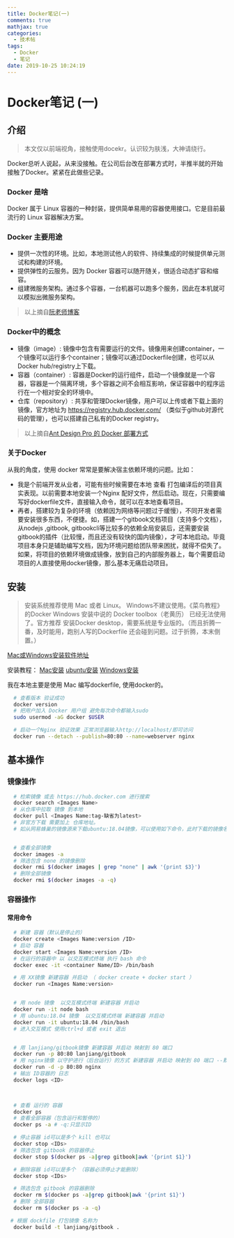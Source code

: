 ```yaml
---
title: Docker笔记(一)
comments: true
mathjax: true
categories:
  - 技术帖
tags:
  - Docker
  - 笔记
date: 2019-10-25 10:24:19
---
```


# Docker笔记 (一)

## 介绍

> 本文仅以前端视角，接触使用docekr。认识较为肤浅，大神请绕行。

Docker总听人说起，从来没接触。在公司后台改在部署方式时，半推半就的开始接触了Docker。紧紧在此做些记录。

### Docker 是啥

Docker 属于 Linux 容器的一种封装，提供简单易用的容器使用接口。它是目前最流行的 Linux 容器解决方案。

### Docker 主要用途

- 提供一次性的环境。比如，本地测试他人的软件、持续集成的时候提供单元测试和构建的环境。
- 提供弹性的云服务。因为 Docker 容器可以随开随关，很适合动态扩容和缩容。
- 组建微服务架构。通过多个容器，一台机器可以跑多个服务，因此在本机就可以模拟出微服务架构。

> 以上摘自[阮老师博客](http://www.ruanyifeng.com/blog/2018/02/docker-tutorial.html)

### Docker中的概念

- 镜像（image）: 镜像中包含有需要运行的文件。镜像用来创建container，一个镜像可以运行多个container；镜像可以通过Dockerfile创建，也可以从Docker hub/registry上下载。
- 容器（container）: 容器是Docker的运行组件，启动一个镜像就是一个容器，容器是一个隔离环境，多个容器之间不会相互影响，保证容器中的程序运行在一个相对安全的环境中。
- 仓库（repository）: 共享和管理Docker镜像，用户可以上传或者下载上面的镜像，官方地址为 https://registry.hub.docker.com/ （类似于github对源代码的管理），也可以搭建自己私有的Docker registry。

> 以上摘自[Ant Design Pro 的 Docker 部署方式](https://segmentfault.com/a/1190000019579464)

### 关于Docker

从我的角度，使用 docker 常常是要解决宿主依赖环境的问题。比如：

- 我是个前端开发从业者，可能有些时候需要在本地 查看 打包编译后的项目真实表现。以前需要本地安装一个Nginx 配好文件，然后启动。现在，只需要编写好dockerfile文件，直接输入命令，就可以在本地查看项目。
- 再者，搭建较为复杂的环境（依赖因为网络等问题过于缓慢），不同开发者需要安装很多东西，不便捷。如，搭建一个gitbook文档项目（支持多个文档），从nodejs ,gitbook, gitbookcli等比较多的依赖全局安装后，还需要安装 gitbook的插件（比较慢，而且还没有较快的国内镜像），才可本地启动。毕竟项目本身只是辅助编写文档，因为环境问题给团队带来困扰，就得不偿失了。 如果，将项目的依赖环境做成镜像，放到自己的内部服务器上，每个需要启动项目的人直接使用docker镜像，那么基本无痛启动项目。

## 安装

> 安装系统推荐使用 Mac 或者 Linux。
> Windows不建议使用。《菜鸟教程》的Docker Windows 安装中说的 Docker toolbox（老黄历） 已经无法使用了。官方推荐 安装Docker desktop，需要系统是专业版的。（而且折腾一番，及时能用，跑别人写的Dockerfile 还会碰到问题。过于折腾，本末倒置。）

[Mac或Windows安装软件地址](https://hub.docker.com/?overlay=onboarding)

安装教程：
[Mac安装](https://docs.docker.com/docker-for-mac/install/)
[ubuntu安装](https://docs.docker.com/install/linux/docker-ce/ubuntu/)
[Windows安装](https://docs.docker.com/docker-for-windows/install/)

我在本地主要是使用 Mac 编写dockerfile, 使用docker的。

```bash
  # 查看版本 验证成功
  docker version
  # 把用户加入 Docker 用户组 避免每次命令都输入sudo
  sudo usermod -aG docker $USER

  # 启动一个Nginx 验证效果 正常浏览器输入http://localhost/即可访问
  docker run --detach --publish=80:80 --name=webserver nginx
```

## 基本操作

### 镜像操作

```bash
  # 检索镜像 或去 https://hub.docker.com 进行搜索
  docker search <Images Name>
  # 从仓库中拉取 镜像 到本地
  docker pull <Images Name:tag-缺省为latest>
  # 非官方下载 需要加上 仓库地址。
  # 如从网易蜂巢的镜像源来下载ubuntu:18.04镜像，可以使用如下命令，此时下载的镜像名称为hub.c.163.com/public/ubuntu:18.04


  # 查看全部镜像
  docker images -a
  # 筛选包含 none 的镜像删除
  docker rmi $(docker images | grep "none" | awk '{print $3}')
  # 删除全部镜像
  docker rmi $(docker images -a -q)
```

### 容器操作

#### 常用命令

```bash
  # 新建 容器（默认是停止的）
  docker create <Images Name:version /ID>
  # 启动 容器
  docker start <Images Name:version /ID>
  # 在运行的容器中 以 以交互模式终端 执行 bash 命令
  docker exec -it <container Name/ID> /bin/bash

  # 用 XX镜像 新建容器 并启动 （ docker create + docker start ）
  docker run <Images Name:version>


  # 用 node 镜像  以交互模式终端 新建容器 并启动
  docker run -it node bash
  # 用 ubuntu:18.04 镜像  以交互模式终端 新建容器 并启动
  docker run -it ubuntu:18.04 /bin/bash
  # 进入交互模式 使用ctrl+d 或者 exit 退出


  # 用 lanjiang/gitbook镜像 新建容器 并启动 映射到 80 端口
  docker run -p 80:80 lanjiang/gitbook
  # 用 nginx镜像 以守护进行（后台运行）的方式 新建容器 并启动 映射到 80 端口 --默认返回ID号
  docker run -d -p 80:80 nginx
  # 输出 ID容器的 日志
  docker logs <ID>

 

  # 查看 运行的 容器
  docker ps
  # 查看全部容器（包含运行和暂停的）
  docker ps -a # -q:只显示ID

  # 停止容器 id可以是多个 kill 也可以
  docker stop <IDs>  
  # 筛选包含 gitbook 的容器停止
  docker stop $(docker ps -a|grep gitbook|awk '{print $1}')

  # 删除容器 id可以是多个 （容器必须停止才能删除）
  docker stop <IDs>

  # 筛选包含 gitbook 的容器删除
  docker rm $(docker ps -a|grep gitbook|awk '{print $1}')
  # 删除 全部容器
  docker rm $(docker ps -a -q)
```

```bash
 # 根据 dockfile 打包镜像 名称为
  docker build -t lanjiang/gitbook .
```


